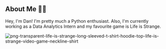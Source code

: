 ## About Me 🏳️‍🌈

Hey, I'm Dan! I'm pretty much a Python enthusiast. Also, I'm currently working as a Data Analytics Intern and my favourite game is Life is Strange.

![png-transparent-life-is-strange-long-sleeved-t-shirt-hoodie-top-life-is-strange-video-game-neckline-shirt](https://github.com/dvndnts/dvndnts/assets/120872541/d84d4969-cdbb-40d2-b881-c8f4b3bb0e76)
